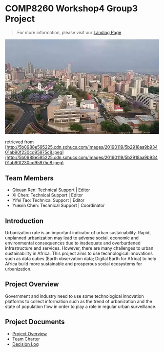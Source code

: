 # **COMP8260 Workshop4 Group3 Project**
> For more information, please visit our [Landing Page](https://urbanisation-in-africa.webflow.io/)    
<img src="Pictures/urbanization.jpeg" width="800">
   
retrieved from [http://5b0988e595225.cdn.sohucs.com/images/20190119/5b2918aa9b93401ab90f230cd95975c8.jpeg](http://5b0988e595225.cdn.sohucs.com/images/20190119/5b2918aa9b93401ab90f230cd95975c8.jpeg)
    
## Team Members
* Qixuan Ren: Technical Support | Editor   
* Xi Chen: Technical Support | Editor   
* Yifei Tao: Technical Support | Editor   
* Yuexin Chen: Technical Support | Coordinator 

## Introduction
Urbanization rate is an important indicator of urban sustainability. Rapid, unplanned urbanization may 
lead to adverse social, economic and environmental consequences due to inadequate and overburdened infrastructure 
and services. However, there are many challenges to urban sustainability in Africa. 
This project aims to use technological innovations such as data cubes (Earth observation data; Digital Earth for Africa) 
to help Africa build more sustainable and prosperous social ecosystems for urbanization.

## Project Overview
Government and industry need to use some technological innovation platforms to collect information such as the trend of urbanization and the state of population flow 
in order to play a role in regular urban surveillance.

## Project Documents
* [Project Overview]()
* [Team Charter]()
* [Decision Log]()

